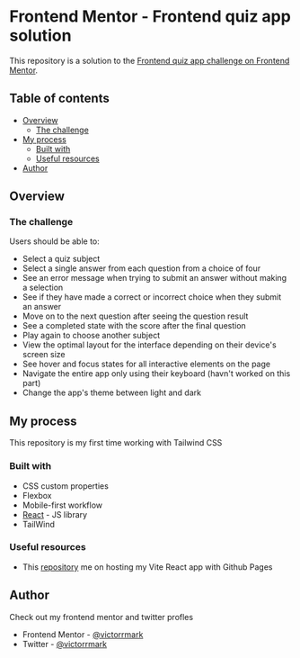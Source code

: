 # Frontend Mentor - Frontend quiz app solution

This repository is a solution to the [Frontend quiz app challenge on Frontend Mentor](https://www.frontendmentor.io/challenges/frontend-quiz-app-BE7xkzXQnU). 

## Table of contents

- [Overview](#overview)
  - [The challenge](#the-challenge)
- [My process](#my-process)
  - [Built with](#built-with)
  - [Useful resources](#useful-resources)
- [Author](#author)


## Overview

### The challenge

Users should be able to:

- Select a quiz subject
- Select a single answer from each question from a choice of four
- See an error message when trying to submit an answer without making a selection
- See if they have made a correct or incorrect choice when they submit an answer
- Move on to the next question after seeing the question result
- See a completed state with the score after the final question
- Play again to choose another subject
- View the optimal layout for the interface depending on their device's screen size
- See hover and focus states for all interactive elements on the page
- Navigate the entire app only using their keyboard (havn't worked on this part)
- Change the app's theme between light and dark


## My process

This repository is my first time working with Tailwind CSS

### Built with

- CSS custom properties
- Flexbox
- Mobile-first workflow
- [React](https://reactjs.org/) - JS library
- TailWind



### Useful resources

- This [repository](https://github.com/rafgraph/spa-github-pages) me on hosting my Vite React app with Github Pages

## Author

Check out my frontend mentor and twitter profles

- Frontend Mentor - [@victorrmark](https://www.frontendmentor.io/profile/victorrmark)
- Twitter - [@victorrmark](https://www.twitter.com/victorrmark)

